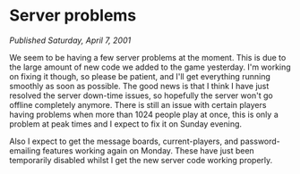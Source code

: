 # Server problems
*Published Saturday, April 7, 2001*

We seem to be having a few server problems at the moment. This is due to the large amount of new code we added to the game yesterday. I'm working on fixing it though, so please be patient, and I'll get everything running smoothly as soon as possible.
The good news is that I think I have just resolved the server down-time issues, so hopefully the server won't go offline completely anymore. There is still an issue with certain players having problems when more than 1024 people play at once, this is only a problem at peak times and I expect to fix it on Sunday evening.

Also I expect to get the message boards, current-players, and password-emailing features working again on Monday. These have just been temporarily disabled whilst I get the new server code working properly.
